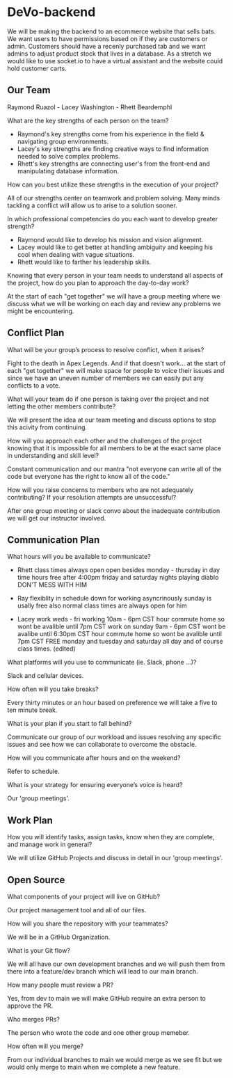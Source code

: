 # DeVo-backend

We will be making the backend to an ecommerce website that sells bats. We want users to have permissions based on if they are customers or admin. Customers should have a recenly purchased tab and we want admins to adjust product stock that lives in a database. As a stretch we would like to use socket.io to have a virtual assistant and the website could hold customer carts.

## Our Team

Raymond Ruazol - Lacey Washington - Rhett Beardemphl

What are the key strengths of each person on the team?

- Raymond's key strengths come from his experience in the field & navigating group environments.
- Lacey's key strengths are finding creative ways to find information needed to solve complex problems.
- Rhett's key strengths are connecting user's from the front-end and manipulating database information.

How can you best utilize these strengths in the execution of your project?

All of our strengths center on teamwork and problem solving. Many minds tackling a conflict will allow us to arise to a solution sooner.

In which professional competencies do you each want to develop greater strength?

- Raymond would like to develop his mission and vision alignment.
- Lacey would like to get better at handling ambiguity and keeping his cool when dealing with vague situations.
- Rhett would like to farther his leadership skills.

Knowing that every person in your team needs to understand all aspects of the project, how do you plan to approach the day-to-day work?

At the start of each "get together" we will have a group meeting where we discuss what we will be working on each day and review any problems we might be encountering.

## Conflict Plan

What will be your group’s process to resolve conflict, when it arises?

Fight to the death in Apex Legends. And if that doesn't work... at the start of each "get together" we will make space for people to voice their issues and since we have an uneven number of members we can easily put any conflicts to a vote.

What will your team do if one person is taking over the project and not letting the other members contribute?

We will present the idea at our team meeting and discuss options to stop this acivity from continuing.

How will you approach each other and the challenges of the project knowing that it is impossible for all members to be at the exact same place in understanding and skill level?

Constant communication and our mantra "not everyone can write all of the code but everyone has the right to know all of the code."

How will you raise concerns to members who are not adequately contributing? If your resolution attempts are unsuccessful?

After one group meeting or slack convo about the inadequate contribution we will get our instructor involved.


## Communication Plan

What hours will you be available to communicate?

- Rhett
class times always open
open besides monday  - thursday in day time hours free after 4:00pm
friday and saturday nights playing diablo DON'T MESS WITH HIM

- Ray
flexiblity in schedule
down for working asyncrinously
sunday is usally free
also normal class times are always open for him

- Lacey
work
weds - fri working 10am - 6pm CST
hour commute home so wont be avalible until 7pm CST
work on sunday
9am - 6pm CST
wont be avalibe until 6:30pm CST
hour commute home so wont be avalible until 7pm CST
FREE monday and tuesday and saturday all day
and of course class times. (edited) 

What platforms will you use to communicate (ie. Slack, phone …)?

Slack and cellular devices.

How often will you take breaks?

Every thirty minutes or an hour based on preference we will take a five to ten minute break.

What is your plan if you start to fall behind?

Communicate our group of our workload and issues resolving any specific issues and see how we can collaborate to overcome the obstacle.

How will you communicate after hours and on the weekend?

Refer to schedule.

What is your strategy for ensuring everyone’s voice is heard?

Our 'group meetings'.

## Work Plan

How you will identify tasks, assign tasks, know when they are complete, and manage work in general?

We will utilize GitHub Projects and discuss in detail in our 'group meetings'.

## Open Source

What components of your project will live on GitHub?

Our project management tool and all of our files.

How will you share the repository with your teammates?

We will be in a GitHub Organization.

What is your Git flow?

We will all have our own development branches and we will push them from there into a feature/dev branch which will lead to our main branch.

How many people must review a PR?

Yes, from dev to main we will make GitHub require an extra person to approve the PR.

Who merges PRs?

The person who wrote the code and one other group memeber.

How often will you merge?

From our individual branches to main we would merge as we see fit but we would only merge to main when we complete a new feature.


